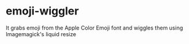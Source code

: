 # emoji-wiggler
It grabs emoji from the Apple Color Emoji font and wiggles them using Imagemagick's liquid resize
